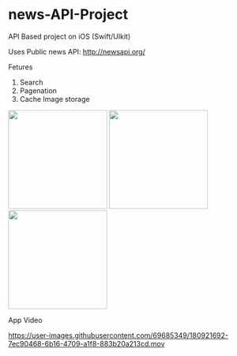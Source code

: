 # news-API-Project
API Based project on iOS (Swift/UIkit)

Uses Public news API: http://newsapi.org/


Fetures 
1. Search 
2. Pagenation 
3. Cache Image storage 

<img src = "https://user-images.githubusercontent.com/69685349/181467556-6941ad49-0256-49fc-a634-92cd4b1d8648.png" width="200" hight ="350"> <img src = "https://user-images.githubusercontent.com/69685349/181467630-31199510-1f84-4bc3-b508-95133c2f5a08.png" width="200" hight ="350"> <img src = "https://user-images.githubusercontent.com/69685349/181470605-b28e7258-38fd-4936-b165-a683c508f28b.png" width="200" hight ="350">



App Video 

https://user-images.githubusercontent.com/69685349/180921692-7ec90468-6b16-4709-a1f8-883b20a213cd.mov

